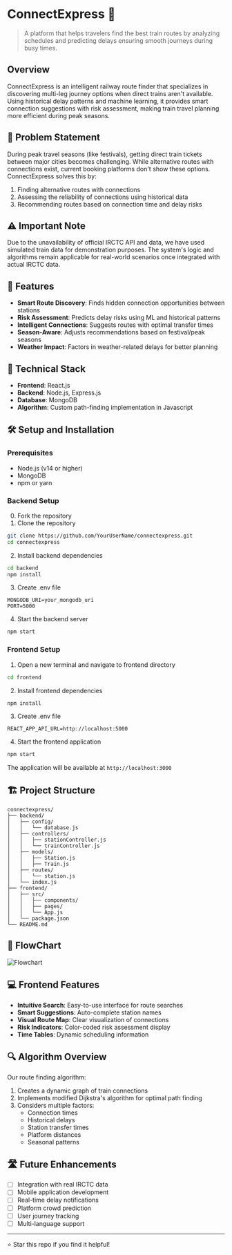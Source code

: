 # ConnectExpress 🚂

> A platform that helps travelers find the best train routes by analyzing schedules and predicting delays ensuring smooth journeys during busy times.

## Overview
ConnectExpress is an intelligent railway route finder that specializes in discovering multi-leg journey options when direct trains aren't available. Using historical delay patterns and machine learning, it provides smart connection suggestions with risk assessment, making train travel planning more efficient during peak seasons.

## 🎯 Problem Statement
During peak travel seasons (like festivals), getting direct train tickets between major cities becomes challenging. While alternative routes with connections exist, current booking platforms don't show these options. ConnectExpress solves this by:

1. Finding alternative routes with connections
2. Assessing the reliability of connections using historical data
3. Recommending routes based on connection time and delay risks

## ⚠️ Important Note
Due to the unavailability of official IRCTC API and data, we have used simulated train data for demonstration purposes. The system's logic and algorithms remain applicable for real-world scenarios once integrated with actual IRCTC data.

## 🌟 Features
- **Smart Route Discovery**: Finds hidden connection opportunities between stations
- **Risk Assessment**: Predicts delay risks using ML and historical patterns
- **Intelligent Connections**: Suggests routes with optimal transfer times
- **Season-Aware**: Adjusts recommendations based on festival/peak seasons
- **Weather Impact**: Factors in weather-related delays for better planning

## 🔧 Technical Stack
- **Frontend**: React.js
- **Backend**: Node.js, Express.js
- **Database**: MongoDB
- **Algorithm**: Custom path-finding implementation in Javascript

## 🛠️ Setup and Installation

### Prerequisites
- Node.js (v14 or higher)
- MongoDB
- npm or yarn

### Backend Setup
0. Fork the repository
1. Clone the repository
```bash
git clone https://github.com/YourUserName/connectexpress.git
cd connectexpress
```

2. Install backend dependencies
```bash
cd backend
npm install
```

3. Create .env file
```env
MONGODB_URI=your_mongodb_uri
PORT=5000
```

4. Start the backend server
```bash
npm start
```

### Frontend Setup
1. Open a new terminal and navigate to frontend directory
```bash
cd frontend
```

2. Install frontend dependencies
```bash
npm install
```

3. Create .env file
```env
REACT_APP_API_URL=http://localhost:5000
```

4. Start the frontend application
```bash
npm start
```

The application will be available at `http://localhost:3000`

## 🏗️ Project Structure
```
connectexpress/
├── backend/
│   ├── config/
│   │   └── database.js
│   ├── controllers/
│   │   ├── stationController.js
│   │   └── trainController.js
│   ├── models/
│   │   ├── Station.js
│   │   ├── Train.js
│   ├── routes/
│   │   └── station.js
│   └── index.js
├── frontend/
│   ├── src/
│   │   ├── components/
│   │   ├── pages/
│   │   └── App.js
│   └── package.json
└── README.md
```
## 🔧 FlowChart
![Flowchart](https://github.com/user-attachments/assets/c664421d-4b5a-482b-b0ce-703bd485f39f)

## 💻 Frontend Features
- **Intuitive Search**: Easy-to-use interface for route searches
- **Smart Suggestions**: Auto-complete station names
- **Visual Route Map**: Clear visualization of connections
- **Risk Indicators**: Color-coded risk assessment display
- **Time Tables**: Dynamic scheduling information

## 🔍 Algorithm Overview
Our route finding algorithm:
1. Creates a dynamic graph of train connections
2. Implements modified Dijkstra's algorithm for optimal path finding
3. Considers multiple factors:
   - Connection times
   - Historical delays
   - Station transfer times
   - Platform distances
   - Seasonal patterns

## 🛣️ Future Enhancements
- [ ] Integration with real IRCTC data
- [ ] Mobile application development
- [ ] Real-time delay notifications
- [ ] Platform crowd prediction
- [ ] User journey tracking
- [ ] Multi-language support

---
⭐️ Star this repo if you find it helpful!
